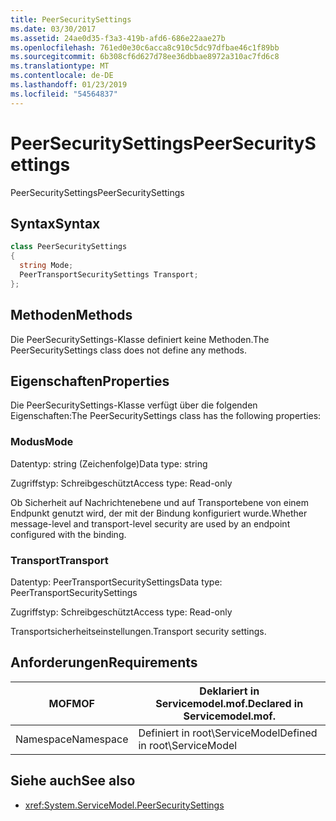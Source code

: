 ```yaml
---
title: PeerSecuritySettings
ms.date: 03/30/2017
ms.assetid: 24ae0d35-f3a3-419b-afd6-686e22aae27b
ms.openlocfilehash: 761ed0e30c6acca8c910c5dc97dfbae46c1f89bb
ms.sourcegitcommit: 6b308cf6d627d78ee36dbbae8972a310ac7fd6c8
ms.translationtype: MT
ms.contentlocale: de-DE
ms.lasthandoff: 01/23/2019
ms.locfileid: "54564837"
---
```

# <a name="peersecuritysettings"></a><span data-ttu-id="62886-102">PeerSecuritySettings</span><span class="sxs-lookup"><span data-stu-id="62886-102">PeerSecuritySettings</span></span>
<span data-ttu-id="62886-103">PeerSecuritySettings</span><span class="sxs-lookup"><span data-stu-id="62886-103">PeerSecuritySettings</span></span>  
  
## <a name="syntax"></a><span data-ttu-id="62886-104">Syntax</span><span class="sxs-lookup"><span data-stu-id="62886-104">Syntax</span></span>  
  
```csharp
class PeerSecuritySettings  
{  
  string Mode;  
  PeerTransportSecuritySettings Transport;  
};  
```  
  
## <a name="methods"></a><span data-ttu-id="62886-105">Methoden</span><span class="sxs-lookup"><span data-stu-id="62886-105">Methods</span></span>  
 <span data-ttu-id="62886-106">Die PeerSecuritySettings-Klasse definiert keine Methoden.</span><span class="sxs-lookup"><span data-stu-id="62886-106">The PeerSecuritySettings class does not define any methods.</span></span>  
  
## <a name="properties"></a><span data-ttu-id="62886-107">Eigenschaften</span><span class="sxs-lookup"><span data-stu-id="62886-107">Properties</span></span>  
 <span data-ttu-id="62886-108">Die PeerSecuritySettings-Klasse verfügt über die folgenden Eigenschaften:</span><span class="sxs-lookup"><span data-stu-id="62886-108">The PeerSecuritySettings class has the following properties:</span></span>  
  
### <a name="mode"></a><span data-ttu-id="62886-109">Modus</span><span class="sxs-lookup"><span data-stu-id="62886-109">Mode</span></span>  
 <span data-ttu-id="62886-110">Datentyp: string (Zeichenfolge)</span><span class="sxs-lookup"><span data-stu-id="62886-110">Data type: string</span></span>  
  
 <span data-ttu-id="62886-111">Zugriffstyp: Schreibgeschützt</span><span class="sxs-lookup"><span data-stu-id="62886-111">Access type: Read-only</span></span>  
  
 <span data-ttu-id="62886-112">Ob Sicherheit auf Nachrichtenebene und auf Transportebene von einem Endpunkt genutzt wird, der mit der Bindung konfiguriert wurde.</span><span class="sxs-lookup"><span data-stu-id="62886-112">Whether message-level and transport-level security are used by an endpoint configured with the binding.</span></span>  
  
### <a name="transport"></a><span data-ttu-id="62886-113">Transport</span><span class="sxs-lookup"><span data-stu-id="62886-113">Transport</span></span>  
 <span data-ttu-id="62886-114">Datentyp: PeerTransportSecuritySettings</span><span class="sxs-lookup"><span data-stu-id="62886-114">Data type: PeerTransportSecuritySettings</span></span>  
  
 <span data-ttu-id="62886-115">Zugriffstyp: Schreibgeschützt</span><span class="sxs-lookup"><span data-stu-id="62886-115">Access type: Read-only</span></span>  
  
 <span data-ttu-id="62886-116">Transportsicherheitseinstellungen.</span><span class="sxs-lookup"><span data-stu-id="62886-116">Transport security settings.</span></span>  
  
## <a name="requirements"></a><span data-ttu-id="62886-117">Anforderungen</span><span class="sxs-lookup"><span data-stu-id="62886-117">Requirements</span></span>  
  
|<span data-ttu-id="62886-118">MOF</span><span class="sxs-lookup"><span data-stu-id="62886-118">MOF</span></span>|<span data-ttu-id="62886-119">Deklariert in Servicemodel.mof.</span><span class="sxs-lookup"><span data-stu-id="62886-119">Declared in Servicemodel.mof.</span></span>|  
|---------|-----------------------------------|  
|<span data-ttu-id="62886-120">Namespace</span><span class="sxs-lookup"><span data-stu-id="62886-120">Namespace</span></span>|<span data-ttu-id="62886-121">Definiert in root\ServiceModel</span><span class="sxs-lookup"><span data-stu-id="62886-121">Defined in root\ServiceModel</span></span>|  
  
## <a name="see-also"></a><span data-ttu-id="62886-122">Siehe auch</span><span class="sxs-lookup"><span data-stu-id="62886-122">See also</span></span>
- <xref:System.ServiceModel.PeerSecuritySettings>
